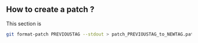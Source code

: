 ## How to create a patch ?

This section is

```sh
git format-patch PREVIOUSTAG --stdout > patch_PREVIOUSTAG_to_NEWTAG.patch
```
